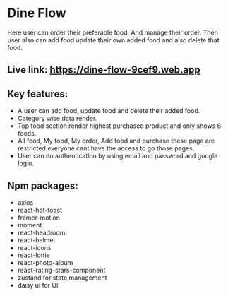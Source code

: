 # Dine Flow
Here user can order their preferable food. And manage their order. Then user also can add food update their own added food and also delete that food.

## Live link: https://dine-flow-9cef9.web.app

## Key features:
- A user can add food, update food and delete their added food.
- Category wise data render.
- Top food section render highest purchased product and only shows 6 foods.
- All food, My food, My order, Add food and purchase these page are restricted everyone cant have the access to go those pages.
- User can do authentication by using email and password and google login.

## Npm packages:
- axios
- react-hot-toast
- framer-motion
- moment 
- react-headroom
- react-helmet
- react-icons
- react-lottie
- react-photo-album
- react-rating-stars-component
- zustand for state management
- daisy ui for UI

